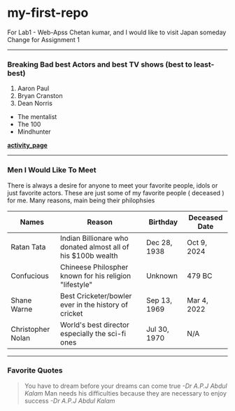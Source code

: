 # my-first-repo
For Lab1 - Web-Apss
Chetan kumar, and I would like to visit Japan someday
Change for Assignment 1

***
### Breaking Bad best Actors and best TV shows (best to least-best)

1. Aaron Paul
2. Bryan Cranston
3. Dean Norris
* The mentalist 
* The 100
* Mindhunter

**[activity_page](MyActivity.md)**

***
### Men I Would Like To Meet

There is always a desire for anyone to meet your favorite people, idols or just favorite actors. These are just some of my favorite people ( deceased ) for me. Many reasons, main being their philophsies 

| Names | Reason | Birthday | Deceased Date |
| ---   | ---    | ---      | ---           |
| Ratan Tata | Indian Billionare who donated almost all of his $100b wealth | Dec 28, 1938 | Oct 9, 2024 | 
| Confucious | Chineese Philospher known for his religion "lifestyle" | Unknown | 479 BC |
| Shane Warne | Best Cricketer/bowler ever in the history of cricket | Sep 13, 1969 | Mar 4, 2022 | 
| Christopher Nolan | World's best director especially the sci-fi ones | Jul 30, 1970 | N/A |

***

### Favorite Quotes 

> You have to dream before your dreams can come true
*-Dr A.P.J Abdul Kalam*
> Man needs his difficulties because they are necessary to enjoy success
*-Dr A.P.J Abdul Kalam*